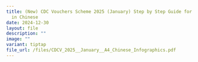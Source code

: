 ```yaml
---
title: (New) CDC Vouchers Scheme 2025 (January) Step by Step Guide for Residents
  in Chinese
date: 2024-12-30
layout: file
description: ""
image: ""
variant: tiptap
file_url: /files/CDCV_2025__January__A4_Chinese_Infographics.pdf
---
```

